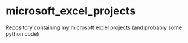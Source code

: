 # microsoft_excel_projects
Repository containing my microsoft excel projects (and probably some python code)
